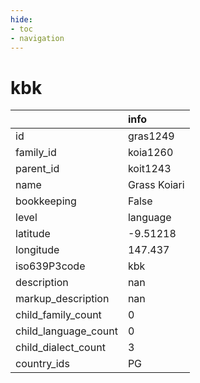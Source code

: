 ```yaml
---
hide:
- toc
- navigation
---
```

# kbk
|                      | info         |
|:---------------------|:-------------|
| id                   | gras1249     |
| family_id            | koia1260     |
| parent_id            | koit1243     |
| name                 | Grass Koiari |
| bookkeeping          | False        |
| level                | language     |
| latitude             | -9.51218     |
| longitude            | 147.437      |
| iso639P3code         | kbk          |
| description          | nan          |
| markup_description   | nan          |
| child_family_count   | 0            |
| child_language_count | 0            |
| child_dialect_count  | 3            |
| country_ids          | PG           |